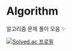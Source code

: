 # Algorithm
알고리즘 문제 풀이 모음 ✨    

  
[![Solved.ac
프로필](http://mazassumnida.wtf/api/v2/generate_badge?boj=tjsdud9835)](https://solved.ac/tjsdud9835)
